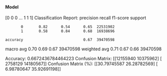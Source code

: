 #### Model
[0 0 0 ... 1 1 1]
Classification Report:
              precision    recall  f1-score   support

           0       0.82      0.54      0.65  22531902
           1       0.58      0.84      0.68  16938696

    accuracy                           0.67  39470598
   macro avg       0.70      0.69      0.67  39470598
weighted avg       0.71      0.67      0.66  39470598

Accuracy: 0.6672436784464223
Confusion Matrix:
[[12155940 10375962]
 [ 2758129 14180567]]
Confusion Matrix (%):
[[30.79745587 26.28782569]
 [ 6.98780647 35.92691198]]
